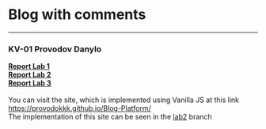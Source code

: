 # Blog with comments
---
### KV-01 Provodov Danylo

__[Report Lab 1](https://docs.google.com/document/d/1BpJHAPpdUer_ZPWHtnvlzgu3sap9pNK_pxFAGRPNm18/edit)__\
__[Report Lab 2](https://docs.google.com/document/d/1dleeQzRDR5RHITuPNM_QgjCDHSgeP56tMyCQYxrwFfc/edit)__\
__[Report Lab 3](https://docs.google.com/document/d/1m5rVgqo_KDZjDYDkdGMYsc6JxNxEw2rDTKjdz7qu-q0/edit)__\
\
You can visit the site, which is implemented using Vanilla JS at this link https://provodokkk.github.io/Blog-Platform/
\
The implementation of this site can be seen in the [lab2](https://github.com/provodokkk/Web/tree/lab2) branch
